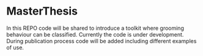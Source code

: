 # MasterThesis

In this REPO code will be shared to introduce a toolkit where grooming behaviour can be classified. 
Currently the code is under development. 
During publication process code will be added including different examples of use. 
